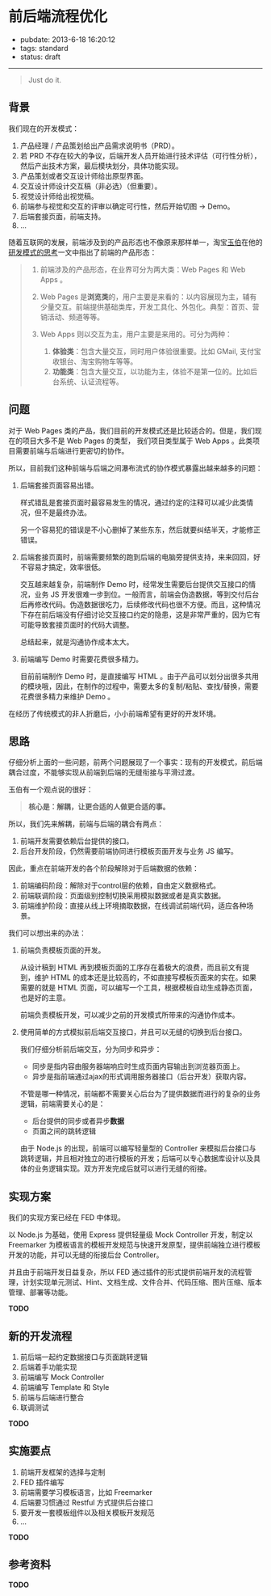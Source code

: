 # 前后端流程优化 #

- pubdate: 2013-6-18 16:20:12
- tags: standard
- status: draft

----------------

> Just do it.

## 背景

我们现在的开发模式：

1. 产品经理 / 产品策划给出产品需求说明书（PRD）。
2. 若 PRD 不存在较大的争议，后端开发人员开始进行技术评估（可行性分析），然后产出技术方案，最后模块划分，具体功能实现。
3. 产品策划或者交互设计师给出原型界面。
4. 交互设计师设计交互稿（非必选）（但重要）。
5. 视觉设计师给出视觉稿。
6. 前端参与视觉和交互的评审以确定可行性，然后开始切图 -> Demo。
7. 后端套接页面，前端支持。
8. ...

随着互联网的发展，前端涉及到的产品形态也不像原来那样单一，淘宝[玉伯](http://weibo.com/lifesinger)在他的[研发模式的思考](https://github.com/aralejs/aralejs.org/issues/50)一文中指出了前端的产品形态：

> 1. 前端涉及的产品形态，在业界可分为两大类：Web Pages 和 Web Apps 。
>
> 2. Web Pages 是**浏览类**的，用户主要是来看的：以内容展现为主，辅有少量交互。前端提供基础类库，开发工具化、外包化。典型：首页、营销活动、频道等等。
> 
> 3. Web Apps 则以交互为主，用户主要是来用的。可分为两种：
> 
>     1. **体验类**：包含大量交互，同时用户体验很重要。比如 GMail, 支付宝收银台、淘宝购物车等等。
>     2. **功能类**：包含大量交互，以功能为主，体验不是第一位的。比如后台系统、认证流程等。


## 问题

对于 Web Pages 类的产品，我们目前的开发模式还是比较适合的。但是，我们现在的项目大多不是 Web Pages 的类型，
我们项目类型属于 Web Apps 。此类项目需要前端与后端进行更密切的协作。

所以，目前我们这种前端与后端之间瀑布流式的协作模式暴露出越来越多的问题：

1. 后端套接页面容易出错。

    样式错乱是套接页面时最容易发生的情况，通过约定的注释可以减少此类情况，但不是最终办法。

    另一个容易犯的错误是不小心删掉了某些东东，然后就要纠结半天，才能修正错误。

2. 后端套接页面时，前端需要频繁的跑到后端的电脑旁提供支持，来来回回，好不容易才搞定，效率很低。

    交互越来越复杂，前端制作 Demo 时，经常发生需要后台提供交互接口的情况，业务 JS 开发很难一步到位。一般而言，前端会伪造数据，等到交付后台后再修改代码。伪造数据很吃力，后续修改代码也很不方便。而且，这种情况下存在前后端没有仔细讨论交互接口约定的隐患，这是非常严重的，因为它有可能导致套接页面时的代码大调整。

    总结起来，就是沟通协作成本太大。

3. 前端编写 Demo 时需要花费很多精力。

    目前前端制作 Demo 时，是直接编写 HTML 。由于产品可以划分出很多共用的模块哦，因此，在制作的过程中，需要太多的复制/粘贴、查找/替换，需要花费很多精力来维护 Demo 。

在经历了传统模式的非人折磨后，小小前端希望有更好的开发环境。

## 思路

仔细分析上面的一些问题，前两个问题展现了一个事实：现有的开发模式，前后端耦合过度，不能够实现从前端到后端的无缝衔接与平滑过渡。

玉伯有一个观点说的很好：

> **核心是：解耦，让更合适的人做更合适的事。**

所以，我们先来解耦，前端与后端的耦合有两点：

1. 前端开发需要依赖后台提供的接口。
2. 后台开发阶段，仍然需要前端协同进行模板页面开发与业务 JS 编写。

因此，重点在前端开发的各个阶段解除对于后端数据的依赖：

1. 前端编码阶段：解除对于control层的依赖，自由定义数据格式。
2. 前端联调阶段：页面级别控制切换采用模拟数据或者是真实数据。
3. 前端维护阶段：直接从线上环境摘取数据，在线调试前端代码，适应各种场景。


我们可以想出来的办法：

1. 前端负责模板页面的开发。

    从设计稿到 HTML 再到模板页面的工序存在着极大的浪费，而且前文有提到，维护 HTML 的成本还是比较高的，不如直接写模板页面来的实在。如果需要的就是 HTML 页面，可以编写一个工具，根据模板自动生成静态页面，也是好的主意。

    前端负责模板开发，可以减少之前的开发模式所带来的沟通协作成本。

2. 使用简单的方式模拟前后端交互接口，并且可以无缝的切换到后台接口。
    
    我们仔细分析前后端交互，分为同步和异步：
    - 同步是指内容由服务器端响应时生成页面内容输出到浏览器页面上。
    - 异步是指前端通过ajax的形式调用服务器接口（后台开发）获取内容。
    
    不管是哪一种情况，前端都不需要关心后台为了提供数据而进行的复杂的业务逻辑，前端需要关心的是：
    - 后台提供的同步或者异步**数据**
    - 页面之间的跳转逻辑
    
    由于 Node.js 的出现，前端可以编写轻量型的 Controller 来模拟后台接口与跳转逻辑，并且相对独立的进行模板的开发；后端可以专心数据库设计以及具体的业务逻辑实现。双方开发完成后就可以进行无缝的衔接。

## 实现方案

我们的实现方案已经在 FED 中体现。

以 Node.js 为基础，使用 Express 提供轻量级 Mock Controller 开发，制定以 Freemarker 为模板语言的模板开发规范与快速开发原型，提供前端独立进行模板开发的功能，并可以无缝的衔接后台 Controller。

并且由于前端开发日益复杂，所以 FED 通过插件的形式提供前端开发的流程管理，计划实现单元测试、Hint、文档生成、文件合并、代码压缩、图片压缩、版本管理、部署等功能。

**TODO**

## 新的开发流程

1. 前后端一起约定数据接口与页面跳转逻辑
2. 后端着手功能实现
3. 前端编写 Mock Controller
4. 前端编写 Template 和 Style
5. 前端与后端进行整合
6. 联调测试

**TODO**

## 实施要点

1. 前端开发框架的选择与定制
2. FED 插件编写
2. 前端需要学习模板语言，比如 Freemarker
2. 后端要习惯通过 Restful 方式提供后台接口
3. 要开发一套模板组件以及相关模板开发规范
4. ...

**TODO**

## 参考资料

**TODO**
